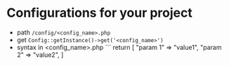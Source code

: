 # Configurations for your project

- path ```/config/<config_name>.php```
- get ```Config::getInstance()->get('<config_name>')```
- syntax in <config_name>.php ```
    return [
        "param 1" => "value1", 
        "param 2" => "value2", 
    ]
```
